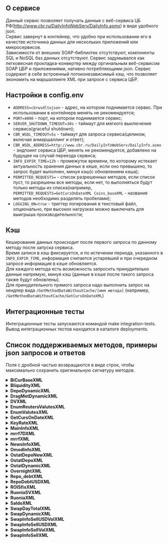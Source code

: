 ## О сервисе
Данный сервис позволяет получать данные с веб-сервиса ЦБ РФ(http://www.cbr.ru/DailyInfoWebServ/DailyInfo.asmx) в виде удобного json.  
Сервис завернут в контейнер, что удобно при использовании его в качестве источника данных для нескольких приложений или микросервисов.  
Зависимости от внешних SOAP-библиотек отсутствуют, компоненты SQL и NoSQL баз данных отсутствуют. Сервис задумывался как легковесная прокладка-конвертер между оргинальным веб-сервисом SOAP ЦБР и приложениями, нативно потребляющими json.
Сервис содержит в себе встроенный потоконезависимый кэш, что позволяет экономить на маршаллинге XML при запросе с сервиса ЦБР. 

## Настройки в config.env
  * `ADDRESS=cbrwsdltojson` - адрес, на котором поднимается сервис. При использовании в  контейнере менять не рекомендуется;  
  * `PORT=4000` - порт, на котором поднимается сервис;  
  * `SERVER_SHUTDOWN_TIMEOUT=30s` - таймаут для мягкого выключения сервиса(graceful shutdown);  
  * `CBR_WSDL_TIMEOUT=5s` - таймаут для запроса сервиса(целиком, включая анмаршаллинг и ответ);  
  * `CBR_WSDL_ADDRESS=http://www.cbr.ru/DailyInfoWebServ/DailyInfo.asmx` - эндпоинт сервиса ЦБР, менять не рекомендуется, добавлено на будущее на случай переезда сервиса;  
  * `INFO_EXPIR_TIME=12h` - промежуток времени, по которому истекает актуальность хранения данных в кеше, если оно превышено, то запрос будет выполнен, минуя кэш(с обновлением кэша);   
  * `PERMITTED_REQUESTS=` - список разрешенных методов, если список пуст, то разрешены все методы, если нет, то выполняться будут только методы из списка(например, `PERMITTED_REQUESTS=GetCursOnDateXML Coins_baseXML` - названия методов необходимо разделять пробелами);  
  * `LOGGING_ON=true` - триггер логирования в текстовый файл, опционально, при высоких нагрузках можно выключать для выигрыша производительности;  

## Кэш
Кеширование данных происходит после первого запроса по данному методу после запуска сервиса.  
Время записи в кэш фиксируется, и по истечении периода, указанного в `INFO_EXPIR_TIME`, информация считается устаревшей и при очередном запросе информация в кэше обновляется.  
Для каждого метода есть возможность запросить принудительно данные напрямую, минуя кэш (данные в кэше после такого запроса также будут обновлены).  
Для принудительного прямого запроса надо выполнить запрос на хендлер вида `/GetMethodDataWithoutCache/[имя метода]` (например,  `/GetMethodDataWithoutCache/GetCursOnDateXML`)  

## Интеграционные тесты  
Интеграционные тесты запускаются командой make integration-tests. Вывод интеграционных тестов находится в каталоге deployments.  

## Список поддерживаемых методов, примеры json запросов и ответов
Поля с дробной частью возвращаются в виде строк, чтобы максимально сохранить оригинальную сигнатуру методов.  
  
   <details><summary><b>BiCurBaseXML</b></summary>
    <ul>
        <li>request: {"FromDate":"2023-06-22","ToDate":"2023-06-23"}</li>
        <li>response: {"BCB":[{"D0":"2023-06-22T00:00:00+03:00","VAL":"87.736315"},{"D0":"2023-06-23T00:00:00+03:00","VAL":"87.358585"}]}</li>
    </ul>
   </details>
   <details><summary><b>BliquidityXML</b></summary>
    <ul>
        <li>request: {"FromDate":"2023-06-22","ToDate":"2023-06-23"}</li>
        <li>response: {"BL":[{"DT":"2023-06-23T00:00:00+03:00","StrLiDef":"-1022.50","claims":"1533.70","actionBasedRepoFX":"1378.40","actionBasedSecureLoans":"0.00","standingFacilitiesRepoFX":"0.00","standingFacilitiesSecureLoans":"155.30","liabilities":"-2890.20","depositAuctionBased":"-1828.30","depositStandingFacilities":"-1061.90","CBRbonds":"0.00","netCBRclaims":"334.10"},{"DT":"2023-06-22T00:00:00+03:00","StrLiDef":"-980.70","claims":"1558.80","actionBasedRepoFX":"1378.40","actionBasedSecureLoans":"0.00","standingFacilitiesRepoFX":"0.00","standingFacilitiesSecureLoans":"180.40","liabilities":"-2873.00","depositAuctionBased":"-1828.30","depositStandingFacilities":"-1044.60","CBRbonds":"0.00","netCBRclaims":"333.40"}]}</li>
    </ul>
   </details>
   <details><summary><b>DepoDynamicXML</b></summary>
    <ul>
        <li>request: {"FromDate":"2023-06-22","ToDate":"2023-06-23"}</li>
        <li>response: {"Depo":[{"DateDepo":"2023-06-22T00:00:00+03:00","Overnight":"6.50"},{"DateDepo":"2023-06-23T00:00:00+03:00","Overnight":"6.50"}]}</li>
    </ul>
   </details>
   <details><summary><b>DragMetDynamicXML</b></summary>
    <ul>
        <li>request: {"FromDate":"2023-06-22","ToDate":"2023-06-23"}</li>
        <li>response: {"DrgMet":[{"DateMet":"2023-06-22T00:00:00+03:00","CodMet":"1","price":"5228.8000"},{"DateMet":"2023-06-22T00:00:00+03:00","CodMet":"2","price":"64.3800"},{"DateMet":"2023-06-22T00:00:00+03:00","CodMet":"3","price":"2611.0800"},{"DateMet":"2023-06-22T00:00:00+03:00","CodMet":"4","price":"3786.6100"},{"DateMet":"2023-06-23T00:00:00+03:00","CodMet":"1","price":"5176.2400"},{"DateMet":"2023-06-23T00:00:00+03:00","CodMet":"2","price":"62.0300"},{"DateMet":"2023-06-23T00:00:00+03:00","CodMet":"3","price":"2550.9600"},{"DateMet":"2023-06-23T00:00:00+03:00","CodMet":"4","price":"3610.0500"}]}</li>
    </ul>
   </details>
   <details><summary><b>DVXML</b></summary>
    <ul>
        <li>request: {"FromDate":"2023-06-22","ToDate":"2023-06-23"}</li>
        <li>response: {"DV":[{"Date":"2023-06-22T00:00:00+03:00","VOvern":"0.0000","VLomb":"9051.4000","VIDay":"281.3800","VOther":"504831.8300","Vol_Gold":"0.0000","VIDate":"2023-06-21T00:00:00+03:00"},{"Date":"2023-06-23T00:00:00+03:00","VOvern":"0.0000","VLomb":"8851.4000","VIDay":"118.5300","VOther":"480499.1600","Vol_Gold":"0.0000","VIDate":"2023-06-22T00:00:00+03:00"}]}</li>
    </ul>
   </details>
   <details><summary><b>EnumReutersValutesXML</b></summary>
    <ul>
        <li>request: - </li>
        <li>response: {"EnumRValutes":[{"num_code":8,"char_code":"ALL ","Title_ru":"Албанский лек","Title_en":"Albanian Lek"},{"num_code":12,"char_code":"DZD ","Title_ru":"Алжирский динар","Title_en":"Algerian Dinar"},{"num_code":32,"char_code":"ARS ","Title_ru":"Аргентинское песо","Title_en":"Argentine Peso"},{"num_code":44,"char_code":"BSD ","Title_ru":"Багамский доллар","Title_en":"Bahamian Dollar"},{"num_code":48,"char_code":"BHD ","Title_ru":"Бахрейнский динар","Title_en":"Bahraini Dinar"},{"num_code":50,"char_code":"BDT ","Title_ru":"Бангладешская така","Title_en":"Bangladeshi Taka"},{"num_code":52,"char_code":"BBD ","Title_ru":"Барбадосский доллар","Title_en":"Barbados Dollar"},{"num_code":60,"char_code":"BMD ","Title_ru":"Бермудский доллар","Title_en":"Bermudian Dollar"},{"num_code":64,"char_code":"BTN ","Title_ru":"Бутанский нгултрум","Title_en":"Bhutan Ngultrum"},{"num_code":68,"char_code":"BOB ","Title_ru":"Боливийский боливиано","Title_en":"Bolivian Boliviano"},{"num_code":72,"char_code":"BWP ","Title_ru":"Ботсванская пула","Title_en":"Botswana Pula"},{"num_code":84,"char_code":"BZD ","Title_ru":"Белизский доллар","Title_en":"Belize Dollar"},{"num_code":90,"char_code":"SBD ","Title_ru":"Доллар Соломоновых Островов","Title_en":"Solomon Is. Dollar"},{"num_code":96,"char_code":"BND ","Title_ru":"Брунейский доллар","Title_en":"Brunei Dollar"},{"num_code":108,"char_code":"BIF ","Title_ru":"Бурундийский франк","Title_en":"Burundi Franc"},{"num_code":116,"char_code":"KHR ","Title_ru":"Камбоджийский риель","Title_en":"Cambodia Riel"},{"num_code":132,"char_code":"CVE ","Title_ru":"Эскудо Кабо-Верде","Title_en":"Cabo Verde Escudo"},{"num_code":144,"char_code":"LKR ","Title_ru":"Шри-Ланкийская рупия","Title_en":"Sri Lanka Rupee"},{"num_code":152,"char_code":"CLP ","Title_ru":"Чилийское песо","Title_en":"Chilean Peso"},{"num_code":170,"char_code":"COP ","Title_ru":"Колумбийское песо","Title_en":"Colombian Peso"},{"num_code":174,"char_code":"KMF ","Title_ru":"Коморский франк","Title_en":"Comorian Franc"},{"num_code":188,"char_code":"CRC ","Title_ru":"Костариканский колон","Title_en":"Costa Rican Colon"},{"num_code":191,"char_code":"HRK ","Title_ru":"Хорватская куна","Title_en":"Croatian Kuna"},{"num_code":192,"char_code":"CUP ","Title_ru":"Кубинское песо","Title_en":"Cuban Peso"},{"num_code":214,"char_code":"DOP ","Title_ru":"Доминиканское песо","Title_en":"Dominican Peso"},{"num_code":222,"char_code":"SVC ","Title_ru":"Сальвадорский колон","Title_en":"El Salvador Colon"},{"num_code":230,"char_code":"ETB ","Title_ru":"Эфиопский быр","Title_en":"Ethiopian Birr"},{"num_code":232,"char_code":"ERN ","Title_ru":"Эритрейская накфа","Title_en":"Eritrea Nakfa"},{"num_code":238,"char_code":"FKP ","Title_ru":"Фунт Фолклендских островов","Title_en":"Falkland Islands Pound"},{"num_code":242,"char_code":"FJD ","Title_ru":"Доллар Фиджи","Title_en":"Fiji Dollar"},{"num_code":262,"char_code":"DJF ","Title_ru":"Франк Джибути","Title_en":"Djibouti Franc"},{"num_code":270,"char_code":"GMD ","Title_ru":"Гамбийский даласи","Title_en":"Gambian Dalasi"},{"num_code":292,"char_code":"GIP ","Title_ru":"Гибралтарский фунт","Title_en":"Gibraltar Pound"},{"num_code":320,"char_code":"GTQ ","Title_ru":"Гватемальский кетсаль","Title_en":"Guatemala Quetzal"},{"num_code":324,"char_code":"GNF ","Title_ru":"Гвинейский франк","Title_en":"Guinea Franc"},{"num_code":328,"char_code":"GYD ","Title_ru":"Гайанский доллар","Title_en":"Guyana Dollar"},{"num_code":332,"char_code":"HTG ","Title_ru":"Гаитский гурд","Title_en":"Haiti Gourde"},{"num_code":340,"char_code":"HNL ","Title_ru":"Гондурасская лемпира","Title_en":"Honduras Lempira"},{"num_code":344,"char_code":"HKD ","Title_ru":"Гонконгский доллар","Title_en":"Hong Kong Dollar"},{"num_code":352,"char_code":"ISK ","Title_ru":"Исландская крона","Title_en":"Iceland Krona"},{"num_code":360,"char_code":"IDR ","Title_ru":"Индонезийская рупия","Title_en":"Indonesian Rupiah"},{"num_code":364,"char_code":"IRR ","Title_ru":"Иранский риал","Title_en":"Iranian Rial"},{"num_code":368,"char_code":"IQD ","Title_ru":"Иракский динар","Title_en":"Iraqi Dinar"},{"num_code":376,"char_code":"ILS ","Title_ru":"Новый израильский шекель","Title_en":"New Israeli Sheqel"},{"num_code":388,"char_code":"JMD ","Title_ru":"Ямайский доллар","Title_en":"Jamaican Dollar"},{"num_code":400,"char_code":"JOD ","Title_ru":"Иорданский динар","Title_en":"Jordanian Dinar"},{"num_code":404,"char_code":"KES ","Title_ru":"Кенийский шиллинг","Title_en":"Kenyan Shilling"},{"num_code":408,"char_code":"KPW ","Title_ru":"Северокорейская вона","Title_en":"North Korean Won"},{"num_code":414,"char_code":"KWD ","Title_ru":"Кувейтский динар","Title_en":"Kuwaiti Dinar"},{"num_code":418,"char_code":"LAK ","Title_ru":"Лаосский кип","Title_en":"Lao Kip"},{"num_code":422,"char_code":"LBP ","Title_ru":"Ливанский фунт","Title_en":"Lebanese Pound"},{"num_code":430,"char_code":"LRD ","Title_ru":"Либерийский доллар","Title_en":"Liberian Dollar"},{"num_code":434,"char_code":"LYD ","Title_ru":"Ливийский динар","Title_en":"Libyan Dinar"},{"num_code":446,"char_code":"MOP ","Title_ru":"Патака Макао","Title_en":"Macao Pataca"},{"num_code":454,"char_code":"MWK ","Title_ru":"Малавийская квача","Title_en":"Malawi Kwacha"},{"num_code":458,"char_code":"MYR ","Title_ru":"Малайзийский ринггит","Title_en":"Malaysian Ringgit"},{"num_code":462,"char_code":"MVR ","Title_ru":"Мальдивская руфия","Title_en":"Maldives Rufiyaa"},{"num_code":478,"char_code":"MRO ","Title_ru":"Мавританская угия","Title_en":"Mauritania Ouguiya"},{"num_code":480,"char_code":"MUR ","Title_ru":"Маврикийская рупия","Title_en":"Mauritius Rupee"},{"num_code":484,"char_code":"MXN ","Title_ru":"Мексиканское песо","Title_en":"Mexican Peso"},{"num_code":496,"char_code":"MNT ","Title_ru":"Монгольский тугрик","Title_en":"Mongolia Tugrik"},{"num_code":504,"char_code":"MAD ","Title_ru":"Марокканский дирхам","Title_en":"Moroccan Dirham"},{"num_code":512,"char_code":"OMR ","Title_ru":"Оманский риал","Title_en":"Rial Omani"},{"num_code":516,"char_code":"NAD ","Title_ru":"Доллар Намибии","Title_en":"Namibia Dollar"},{"num_code":524,"char_code":"NPR ","Title_ru":"Непальская рупия","Title_en":"Nepalese Rupee"},{"num_code":533,"char_code":"AWG ","Title_ru":"Арубанский флорин","Title_en":"Aruban Florin"},{"num_code":548,"char_code":"VUV ","Title_ru":"Вануатский вату","Title_en":"Vanuatu Vatu"},{"num_code":554,"char_code":"NZD ","Title_ru":"Новозеландский доллар","Title_en":"New Zealand Dollar"},{"num_code":558,"char_code":"NIO ","Title_ru":"Никарагуанская золотая кордоба","Title_en":"Cordoba Oro"},{"num_code":566,"char_code":"NGN ","Title_ru":"Нигерийская найра","Title_en":"Nigerian Naira"},{"num_code":586,"char_code":"PKR ","Title_ru":"Пакистанская рупия","Title_en":"Pakistan Rupee"},{"num_code":590,"char_code":"PAB ","Title_ru":"Панамский бальбоа","Title_en":"Panama Balboa"},{"num_code":598,"char_code":"PGK ","Title_ru":"Кина Папуа-Новой Гвинеи","Title_en":"Papua New Guinean Kina"},{"num_code":600,"char_code":"PYG ","Title_ru":"Парагвайский гуарани","Title_en":"Paraguay Guarani"},{"num_code":604,"char_code":"PEN ","Title_ru":"Перуанский соль","Title_en":"Peru Sol"},{"num_code":608,"char_code":"PHP ","Title_ru":"Филиппинское писо","Title_en":"Philippine Piso"},{"num_code":634,"char_code":"QAR ","Title_ru":"Катарский риал","Title_en":"Qatari Rial"},{"num_code":646,"char_code":"RWF ","Title_ru":"Франк Руанды","Title_en":"Rwanda Franc"},{"num_code":654,"char_code":"SHP ","Title_ru":"Фунт Св. Елены","Title_en":"St Helena Pound"},{"num_code":678,"char_code":"STD ","Title_ru":"Добра Сан-Томе и Принсипи","Title_en":"Sao Tome \u0026 Principe Dobra"},{"num_code":682,"char_code":"SAR ","Title_ru":"Саудовский риял","Title_en":"Saudi Riyal"},{"num_code":690,"char_code":"SCR ","Title_ru":"Сейшельская рупия","Title_en":"Seychelles Rupee"},{"num_code":694,"char_code":"SLL ","Title_ru":"Сьерра-Леонский леоне","Title_en":"Sierra Leone Leone"},{"num_code":704,"char_code":"VND ","Title_ru":"Вьетнамский донг","Title_en":"Vietnam Dong"},{"num_code":706,"char_code":"SOS ","Title_ru":"Сомалийский шиллинг","Title_en":"Somali Shilling"},{"num_code":748,"char_code":"SZL ","Title_ru":"Свазилендский лилангени","Title_en":"Swaziland Lilangeni"},{"num_code":760,"char_code":"SYP ","Title_ru":"Сирийский фунт","Title_en":"Syrian Pound"},{"num_code":764,"char_code":"THB ","Title_ru":"Таиландский бат","Title_en":"Thai Baht"},{"num_code":776,"char_code":"TOP ","Title_ru":"Паанга Королевства Тонга","Title_en":"Tonga Pa'anga"},{"num_code":780,"char_code":"TTD ","Title_ru":"Доллар Тринидада и Тобаго","Title_en":"Trinidad and Tobago Dollar"},{"num_code":784,"char_code":"AED ","Title_ru":"Дирхам ОАЭ","Title_en":"UAE Dirham"},{"num_code":788,"char_code":"TND ","Title_ru":"Тунисский динар","Title_en":"Tunisian Dinar"},{"num_code":800,"char_code":"UGX ","Title_ru":"Угандийский шиллинг","Title_en":"Uganda Shilling"},{"num_code":807,"char_code":"MKD ","Title_ru":"Денар Республики Македония","Title_en":"Macedonian Denar"},{"num_code":818,"char_code":"EGP ","Title_ru":"Египетский фунт","Title_en":"Egyptian Pound"},{"num_code":834,"char_code":"TZS ","Title_ru":"Танзанийский шиллинг","Title_en":"Tanzanian Shilling"},{"num_code":858,"char_code":"UYU ","Title_ru":"Уругвайское песо","Title_en":"Peso Uruguayo"},{"num_code":886,"char_code":"YER ","Title_ru":"Йеменский риал","Title_en":"Yemeni Rial"},{"num_code":901,"char_code":"TWD ","Title_ru":"Новый тайваньский доллар","Title_en":"New Taiwan Dollar"},{"num_code":928,"char_code":"VES ","Title_ru":"Венесуэльский боливар cоберано","Title_en":"Venezuela Bolivar Soberano"},{"num_code":929,"char_code":"MRU ","Title_ru":"Мавританская угия","Title_en":"Mauritania Ouguiya"},{"num_code":930,"char_code":"STN ","Title_ru":"Добра Сан-Томе и Принсипи","Title_en":"Sao Tome \u0026 Principe Dobra"},{"num_code":936,"char_code":"GHS ","Title_ru":"Ганский седи","Title_en":"Ghana Cedi"},{"num_code":937,"char_code":"VEF ","Title_ru":"Венесуэльский боливар","Title_en":"Venezuela Bolivar"},{"num_code":938,"char_code":"SDG ","Title_ru":"Суданский фунт","Title_en":"Sudanese Pound"},{"num_code":941,"char_code":"RSD ","Title_ru":"Сербский динар","Title_en":"Serbian Dinar"},{"num_code":943,"char_code":"MZN ","Title_ru":"Мозамбикский метикал","Title_en":"Mozambique Metical"},{"num_code":950,"char_code":"XAF ","Title_ru":"Франк КФА ВЕАС","Title_en":"CFA Franc BEAC"},{"num_code":951,"char_code":"XCD ","Title_ru":"Восточно - карибский доллар","Title_en":"East Caribbean Dollar"},{"num_code":952,"char_code":"XOF ","Title_ru":"Франк КФА ВСЕАО","Title_en":"CFA Franc BCEAO"},{"num_code":967,"char_code":"ZMW ","Title_ru":"Замбийская квача","Title_en":"Zambian Kwacha"},{"num_code":968,"char_code":"SRD ","Title_ru":"Суринамский доллар","Title_en":"Surinam Dollar"},{"num_code":969,"char_code":"MGA ","Title_ru":"Малагасийский ариари","Title_en":"Malagasy Ariary"},{"num_code":971,"char_code":"AFN ","Title_ru":"Афганский афгани","Title_en":"Afghan Afghani"},{"num_code":973,"char_code":"AOA ","Title_ru":"Ангольская кванза","Title_en":"Angolan Kwanza"},{"num_code":976,"char_code":"CDF ","Title_ru":"Конголезский франк","Title_en":"Congolese Franc"},{"num_code":977,"char_code":"BAM ","Title_ru":"Конвертируемая марка","Title_en":"Convertible Mark"},{"num_code":981,"char_code":"GEL ","Title_ru":"Грузинский лари","Title_en":"Georgian Lari"}]}</li>
    </ul>
   </details>
    <details><summary><b>EnumValutesXML</b></summary>
    <ul>
        <li>request: {"Seld":false}</li>
        <li>response: {"EnumValutes":[{"Vcode":"R01010","Vname":"Австралийский доллар","VEngname":"Australian Dollar","Vnom":1,"VcommonCode":"R01010","VnumCode":36,"VcharCode":"AUD"},{"Vcode":"R01015","Vname":"Австрийский шиллинг","VEngname":"Austrian Shilling","Vnom":1000,"VcommonCode":"R01015","VnumCode":40,"VcharCode":"ATS"},{"Vcode":"R01020A","Vname":"Азербайджанский манат","VEngname":"Azerbaijan Manat","Vnom":1,"VcommonCode":"R01020","VnumCode":944,"VcharCode":"AZN"},{"Vcode":"R01035","Vname":"Фунт стерлингов Соединенного королевства","VEngname":"British Pound Sterling","Vnom":1,"VcommonCode":"R01035","VnumCode":826,"VcharCode":"GBP"},{"Vcode":"R01040F","Vname":"Ангольская новая кванза","VEngname":"Angolan new Kwanza","Vnom":100000,"VcommonCode":"R01040","VnumCode":24,"VcharCode":"AON"},{"Vcode":"R01060","Vname":"Армянский драм","VEngname":"Armenia Dram","Vnom":1000,"VcommonCode":"R01060","VnumCode":51,"VcharCode":"AMD"},{"Vcode":"R01090B","Vname":"Белорусский рубль","VEngname":"Belarussian Ruble","Vnom":1,"VcommonCode":"R01090","VnumCode":933,"VcharCode":"BYN"},{"Vcode":"R01095","Vname":"Бельгийский франк","VEngname":"Belgium Franc","Vnom":1000,"VcommonCode":"R01095","VnumCode":56,"VcharCode":"BEF"},{"Vcode":"R01100","Vname":"Болгарский лев","VEngname":"Bulgarian lev","Vnom":1,"VcommonCode":"R01100","VnumCode":975,"VcharCode":"BGN"},{"Vcode":"R01115","Vname":"Бразильский реал","VEngname":"Brazil Real","Vnom":1,"VcommonCode":"R01115","VnumCode":986,"VcharCode":"BRL"},{"Vcode":"R01135","Vname":"Венгерский форинт","VEngname":"Hungarian Forint","Vnom":100,"VcommonCode":"R01135","VnumCode":348,"VcharCode":"HUF"},{"Vcode":"R01150","Vname":"Вьетнамский донг","VEngname":"Vietnam Dong","Vnom":10000,"VcommonCode":"R01150","VnumCode":704,"VcharCode":"VND"},{"Vcode":"R01200","Vname":"Гонконгский доллар","VEngname":"Hong Kong Dollar","Vnom":10,"VcommonCode":"R01200","VnumCode":344,"VcharCode":"HKD"},{"Vcode":"R01205","Vname":"Греческая драхма","VEngname":"Greek Drachma","Vnom":10000,"VcommonCode":"R01205","VnumCode":300,"VcharCode":"GRD"},{"Vcode":"R01210","Vname":"Грузинский лари","VEngname":"Georgia Lari","Vnom":1,"VcommonCode":"R01210","VnumCode":981,"VcharCode":"GEL"},{"Vcode":"R01215","Vname":"Датская крона","VEngname":"Danish Krone","Vnom":10,"VcommonCode":"R01215","VnumCode":208,"VcharCode":"DKK"},{"Vcode":"R01230","Vname":"Дирхам ОАЭ","VEngname":"UAE Dirham","Vnom":10,"VcommonCode":"R01230","VnumCode":784,"VcharCode":"AED"},{"Vcode":"R01235","Vname":"Доллар США","VEngname":"US Dollar","Vnom":1,"VcommonCode":"R01235","VnumCode":840,"VcharCode":"USD"},{"Vcode":"R01239","Vname":"Евро","VEngname":"Euro","Vnom":1,"VcommonCode":"R01239","VnumCode":978,"VcharCode":"EUR"},{"Vcode":"R01240","Vname":"Египетский фунт","VEngname":"Egyptian Pound","Vnom":10,"VcommonCode":"R01240","VnumCode":818,"VcharCode":"EGP"},{"Vcode":"R01270","Vname":"Индийская рупия","VEngname":"Indian Rupee","Vnom":100,"VcommonCode":"R01270","VnumCode":356,"VcharCode":"INR"},{"Vcode":"R01280","Vname":"Индонезийская рупия","VEngname":"Indonesian Rupiah","Vnom":10000,"VcommonCode":"R01280","VnumCode":360,"VcharCode":"IDR"},{"Vcode":"R01305","Vname":"Ирландский фунт","VEngname":"Irish Pound","Vnom":100,"VcommonCode":"R01305","VnumCode":372,"VcharCode":"IEP"},{"Vcode":"R01310","Vname":"Исландская крона","VEngname":"Iceland Krona","Vnom":10000,"VcommonCode":"R01310","VnumCode":352,"VcharCode":"ISK"},{"Vcode":"R01315","Vname":"Испанская песета","VEngname":"Spanish Peseta","Vnom":10000,"VcommonCode":"R01315","VnumCode":724,"VcharCode":"ESP"},{"Vcode":"R01325","Vname":"Итальянская лира","VEngname":"Italian Lira","Vnom":100000,"VcommonCode":"R01325","VnumCode":380,"VcharCode":"ITL"},{"Vcode":"R01335","Vname":"Казахстанский тенге","VEngname":"Kazakhstan Tenge","Vnom":100,"VcommonCode":"R01335","VnumCode":398,"VcharCode":"KZT"},{"Vcode":"R01350","Vname":"Канадский доллар","VEngname":"Canadian Dollar","Vnom":1,"VcommonCode":"R01350","VnumCode":124,"VcharCode":"CAD"},{"Vcode":"R01355","Vname":"Катарский риал","VEngname":"Qatari Riyal","Vnom":10,"VcommonCode":"R01355","VnumCode":634,"VcharCode":"QAR"},{"Vcode":"R01370","Vname":"Киргизский сом","VEngname":"Kyrgyzstan Som","Vnom":100,"VcommonCode":"R01370","VnumCode":417,"VcharCode":"KGS"},{"Vcode":"R01375","Vname":"Китайский юань","VEngname":"China Yuan","Vnom":10,"VcommonCode":"R01375","VnumCode":156,"VcharCode":"CNY"},{"Vcode":"R01390","Vname":"Кувейтский динар","VEngname":"Kuwaiti Dinar","Vnom":10,"VcommonCode":"R01390","VnumCode":414,"VcharCode":"KWD"},{"Vcode":"R01405","Vname":"Латвийский лат","VEngname":"Latvian Lat","Vnom":1,"VcommonCode":"R01405","VnumCode":428,"VcharCode":"LVL"},{"Vcode":"R01420","Vname":"Ливанский фунт","VEngname":"Lebanese Pound","Vnom":100000,"VcommonCode":"R01420","VnumCode":422,"VcharCode":"LBP"},{"Vcode":"R01435","Vname":"Литовский лит","VEngname":"Lithuanian Lita","Vnom":1,"VcommonCode":"R01435","VnumCode":440,"VcharCode":"LTL"},{"Vcode":"R01436","Vname":"Литовский талон","VEngname":"Lithuanian talon","Vnom":1,"VcommonCode":"R01435","VnumCode":0,"VcharCode":""},{"Vcode":"R01500","Vname":"Молдавский лей","VEngname":"Moldova Lei","Vnom":10,"VcommonCode":"R01500","VnumCode":498,"VcharCode":"MDL"},{"Vcode":"R01510","Vname":"Немецкая марка","VEngname":"Deutsche Mark","Vnom":1,"VcommonCode":"R01510","VnumCode":276,"VcharCode":"DEM"},{"Vcode":"R01510A","Vname":"Немецкая марка","VEngname":"Deutsche Mark","Vnom":100,"VcommonCode":"R01510","VnumCode":280,"VcharCode":"DEM"},{"Vcode":"R01523","Vname":"Нидерландский гульден","VEngname":"Netherlands Gulden","Vnom":100,"VcommonCode":"R01523","VnumCode":528,"VcharCode":"NLG"},{"Vcode":"R01530","Vname":"Новозеландский доллар","VEngname":"New Zealand Dollar","Vnom":1,"VcommonCode":"R01530","VnumCode":554,"VcharCode":"NZD"},{"Vcode":"R01535","Vname":"Норвежская крона","VEngname":"Norwegian Krone","Vnom":10,"VcommonCode":"R01535","VnumCode":578,"VcharCode":"NOK"},{"Vcode":"R01565","Vname":"Польский злотый","VEngname":"Polish Zloty","Vnom":1,"VcommonCode":"R01565","VnumCode":985,"VcharCode":"PLN"},{"Vcode":"R01570","Vname":"Португальский эскудо","VEngname":"Portuguese Escudo","Vnom":10000,"VcommonCode":"R01570","VnumCode":620,"VcharCode":"PTE"},{"Vcode":"R01585","Vname":"Румынский лей","VEngname":"Romanian Leu","Vnom":10000,"VcommonCode":"R01585","VnumCode":642,"VcharCode":"ROL"},{"Vcode":"R01585F","Vname":"Румынский лей","VEngname":"Romanian Leu","Vnom":10,"VcommonCode":"R01585","VnumCode":946,"VcharCode":"RON"},{"Vcode":"R01589","Vname":"СДР (специальные права заимствования)","VEngname":"SDR","Vnom":1,"VcommonCode":"R01589","VnumCode":960,"VcharCode":"XDR"},{"Vcode":"R01625","Vname":"Сингапурский доллар","VEngname":"Singapore Dollar","Vnom":1,"VcommonCode":"R01625","VnumCode":702,"VcharCode":"SGD"},{"Vcode":"R01665A","Vname":"Суринамский доллар","VEngname":"Surinam Dollar","Vnom":1,"VcommonCode":"R01665","VnumCode":968,"VcharCode":"SRD"},{"Vcode":"R01670","Vname":"Таджикский сомони","VEngname":"Tajikistan Ruble","Vnom":10,"VcommonCode":"R01670","VnumCode":972,"VcharCode":"TJS"},{"Vcode":"R01675","Vname":"Таиландский бат","VEngname":"Thai Baht","Vnom":100,"VcommonCode":"R01675","VnumCode":764,"VcharCode":"THB"},{"Vcode":"R01700J","Vname":"Турецкая лира","VEngname":"Turkish Lira","Vnom":1,"VcommonCode":"R01700","VnumCode":949,"VcharCode":"TRY"},{"Vcode":"R01710","Vname":"Туркменский манат","VEngname":"Turkmenistan Manat","Vnom":10000,"VcommonCode":"R01710","VnumCode":795,"VcharCode":"TMM"},{"Vcode":"R01710A","Vname":"Новый туркменский манат","VEngname":"New Turkmenistan Manat","Vnom":1,"VcommonCode":"R01710","VnumCode":934,"VcharCode":"TMT"},{"Vcode":"R01717","Vname":"Узбекский сум","VEngname":"Uzbekistan Sum","Vnom":1000,"VcommonCode":"R01717","VnumCode":860,"VcharCode":"UZS"},{"Vcode":"R01720","Vname":"Украинская гривна","VEngname":"Ukrainian Hryvnia","Vnom":10,"VcommonCode":"R01720","VnumCode":980,"VcharCode":"UAH"},{"Vcode":"R01720A","Vname":"Украинский карбованец","VEngname":"Ukrainian Hryvnia","Vnom":1,"VcommonCode":"R01720","VnumCode":0,"VcharCode":""},{"Vcode":"R01740","Vname":"Финляндская марка","VEngname":"Finnish Marka","Vnom":100,"VcommonCode":"R01740","VnumCode":246,"VcharCode":"FIM"},{"Vcode":"R01750","Vname":"Французский франк","VEngname":"French Franc","Vnom":1000,"VcommonCode":"R01750","VnumCode":250,"VcharCode":"FRF"},{"Vcode":"R01760","Vname":"Чешская крона","VEngname":"Czech Koruna","Vnom":10,"VcommonCode":"R01760","VnumCode":203,"VcharCode":"CZK"},{"Vcode":"R01770","Vname":"Шведская крона","VEngname":"Swedish Krona","Vnom":10,"VcommonCode":"R01770","VnumCode":752,"VcharCode":"SEK"},{"Vcode":"R01775","Vname":"Швейцарский франк","VEngname":"Swiss Franc","Vnom":1,"VcommonCode":"R01775","VnumCode":756,"VcharCode":"CHF"},{"Vcode":"R01790","Vname":"ЭКЮ","VEngname":"ECU","Vnom":1,"VcommonCode":"R01790","VnumCode":954,"VcharCode":"XEU"},{"Vcode":"R01795","Vname":"Эстонская крона","VEngname":"Estonian Kroon","Vnom":10,"VcommonCode":"R01795","VnumCode":233,"VcharCode":"EEK"},{"Vcode":"R01805","Vname":"Югославский новый динар","VEngname":"Yugoslavian Dinar","Vnom":1,"VcommonCode":"R01804","VnumCode":890,"VcharCode":"YUN"},{"Vcode":"R01805F","Vname":"Сербский динар","VEngname":"Serbian Dinar","Vnom":100,"VcommonCode":"R01804","VnumCode":941,"VcharCode":"RSD"},{"Vcode":"R01810","Vname":"Южноафриканский рэнд","VEngname":"S.African Rand","Vnom":10,"VcommonCode":"R01810","VnumCode":710,"VcharCode":"ZAR"},{"Vcode":"R01815","Vname":"Вон Республики Корея","VEngname":"South Korean Won","Vnom":1000,"VcommonCode":"R01815","VnumCode":410,"VcharCode":"KRW"},{"Vcode":"R01820","Vname":"Японская иена","VEngname":"Japanese Yen","Vnom":100,"VcommonCode":"R01820","VnumCode":392,"VcharCode":"JPY"}]}</li>
    </ul>
   </details>
   <details><summary><b>GetCursOnDateXML</b></summary>
    <ul>
        <li>request: {"OnDate":"2023-06-22"} </li>
        <li>response: {"OnDate":"20230622","ValuteCursOnDate":[{"Vname":"Австралийский доллар","Vnom":1,"Vcurs":"57.1445","Vcode":"36","VchCode":"AUD"},{"Vname":"Азербайджанский манат","Vnom":1,"Vcurs":"49.5569","Vcode":"944","VchCode":"AZN"},{"Vname":"Фунт стерлингов Соединенного королевства","Vnom":1,"Vcurs":"107.2882","Vcode":"826","VchCode":"GBP"},{"Vname":"Армянский драм","Vnom":100,"Vcurs":"21.8165","Vcode":"51","VchCode":"AMD"},{"Vname":"Белорусский рубль","Vnom":1,"Vcurs":"28.2073","Vcode":"933","VchCode":"BYN"},{"Vname":"Болгарский лев","Vnom":1,"Vcurs":"47.0941","Vcode":"975","VchCode":"BGN"},{"Vname":"Бразильский реал","Vnom":1,"Vcurs":"17.5781","Vcode":"986","VchCode":"BRL"},{"Vname":"Венгерский форинт","Vnom":100,"Vcurs":"24.7799","Vcode":"348","VchCode":"HUF"},{"Vname":"Вьетнамский донг","Vnom":10000,"Vcurs":"35.5067","Vcode":"704","VchCode":"VND"},{"Vname":"Гонконгский доллар","Vnom":1,"Vcurs":"10.7815","Vcode":"344","VchCode":"HKD"},{"Vname":"Грузинский лари","Vnom":1,"Vcurs":"32.1995","Vcode":"981","VchCode":"GEL"},{"Vname":"Датская крона","Vnom":1,"Vcurs":"12.3649","Vcode":"208","VchCode":"DKK"},{"Vname":"Дирхам ОАЭ","Vnom":1,"Vcurs":"22.9368","Vcode":"784","VchCode":"AED"},{"Vname":"Доллар США","Vnom":1,"Vcurs":"84.2467","Vcode":"840","VchCode":"USD"},{"Vname":"Евро","Vnom":1,"Vcurs":"92.0014","Vcode":"978","VchCode":"EUR"},{"Vname":"Египетский фунт","Vnom":10,"Vcurs":"27.2655","Vcode":"818","VchCode":"EGP"},{"Vname":"Индийская рупия","Vnom":10,"Vcurs":"10.2348","Vcode":"356","VchCode":"INR"},{"Vname":"Индонезийская рупия","Vnom":10000,"Vcurs":"56.0151","Vcode":"360","VchCode":"IDR"},{"Vname":"Казахстанский тенге","Vnom":100,"Vcurs":"18.7925","Vcode":"398","VchCode":"KZT"},{"Vname":"Канадский доллар","Vnom":1,"Vcurs":"63.6256","Vcode":"124","VchCode":"CAD"},{"Vname":"Катарский риал","Vnom":1,"Vcurs":"23.1447","Vcode":"634","VchCode":"QAR"},{"Vname":"Киргизский сом","Vnom":100,"Vcurs":"96.4979","Vcode":"417","VchCode":"KGS"},{"Vname":"Китайский юань","Vnom":1,"Vcurs":"11.7059","Vcode":"156","VchCode":"CNY"},{"Vname":"Молдавский лей","Vnom":10,"Vcurs":"46.8829","Vcode":"498","VchCode":"MDL"},{"Vname":"Новозеландский доллар","Vnom":1,"Vcurs":"51.9718","Vcode":"554","VchCode":"NZD"},{"Vname":"Норвежская крона","Vnom":10,"Vcurs":"78.2300","Vcode":"578","VchCode":"NOK"},{"Vname":"Польский злотый","Vnom":1,"Vcurs":"20.7137","Vcode":"985","VchCode":"PLN"},{"Vname":"Румынский лей","Vnom":1,"Vcurs":"18.5431","Vcode":"946","VchCode":"RON"},{"Vname":"СДР (специальные права заимствования)","Vnom":1,"Vcurs":"112.7305","Vcode":"960","VchCode":"XDR"},{"Vname":"Сингапурский доллар","Vnom":1,"Vcurs":"62.6929","Vcode":"702","VchCode":"SGD"},{"Vname":"Таджикский сомони","Vnom":10,"Vcurs":"77.1942","Vcode":"972","VchCode":"TJS"},{"Vname":"Таиландский бат","Vnom":10,"Vcurs":"24.1945","Vcode":"764","VchCode":"THB"},{"Vname":"Турецкая лира","Vnom":10,"Vcurs":"35.7005","Vcode":"949","VchCode":"TRY"},{"Vname":"Новый туркменский манат","Vnom":1,"Vcurs":"24.0705","Vcode":"934","VchCode":"TMT"},{"Vname":"Узбекский сум","Vnom":10000,"Vcurs":"73.3218","Vcode":"860","VchCode":"UZS"},{"Vname":"Украинская гривна","Vnom":10,"Vcurs":"22.8114","Vcode":"980","VchCode":"UAH"},{"Vname":"Чешская крона","Vnom":10,"Vcurs":"38.7965","Vcode":"203","VchCode":"CZK"},{"Vname":"Шведская крона","Vnom":10,"Vcurs":"78.0040","Vcode":"752","VchCode":"SEK"},{"Vname":"Швейцарский франк","Vnom":1,"Vcurs":"93.7429","Vcode":"756","VchCode":"CHF"},{"Vname":"Сербский динар","Vnom":100,"Vcurs":"78.4473","Vcode":"941","VchCode":"RSD"},{"Vname":"Южноафриканский рэнд","Vnom":10,"Vcurs":"45.9696","Vcode":"710","VchCode":"ZAR"},{"Vname":"Вон Республики Корея","Vnom":1000,"Vcurs":"65.2064","Vcode":"410","VchCode":"KRW"},{"Vname":"Японская иена","Vnom":100,"Vcurs":"59.4963","Vcode":"392","VchCode":"JPY"}]}</li>
    </ul>
   </details>
   <details><summary><b>KeyRateXML</b></summary>
    <ul>
        <li>request: {"FromDate":"2023-06-22","ToDate":"2023-06-23"}</li>
        <li>response: {"KR":[{"DT":"2023-06-23T00:00:00+03:00","Rate":"7.50"},{"DT":"2023-06-22T00:00:00+03:00","Rate":"7.50"}]}</li>
    </ul>
   </details>
    <details><summary><b>MainInfoXML</b></summary>
    <ul>
        <li>request: -</li>
        <li>response: {"keyRate":{"Title":"Ключевая ставка","Date":"24.07.2023","keyRate":"8.50"},"Inflation":{"Title":"Инфляция","Date":"01.06.2023","Inflation":"3.25"},"stavka_ref":{"Title":"Ставка рефинансирования","Date":"24.07.2023","stavka_ref":"8.50"},"GoldBaks":{"Title":"Международные резервы","Date":"28.07.2023","GoldBaks":594}}</li>
    </ul>
   </details>
   <details><summary><b>mrrf7DXML</b></summary>
    <ul>
        <li>request: {"FromDate":"2023-06-15","ToDate":"2023-06-23"}</li>
        <li>response: {"mr":[{"D0":"2023-06-16T00:00:00+03:00","val":"587.50"},{"D0":"2023-06-23T00:00:00+03:00","val":"586.90"}]}</li>
    </ul>
   </details>
   <details><summary><b>mrrfXML</b></summary>
    <ul>
        <li>request: {"FromDate":"2023-05-01","ToDate":"2023-06-23"}</li>
        <li>response: {"mr":[{"D0":"2023-05-01T00:00:00+03:00","p1":"595787.00","p2":"447187.00","p3":"418628.00","p4":"23559.00","p5":"5000.00","p6":"148599.00"},{"D0":"2023-06-01T00:00:00+03:00","p1":"584175.00","p2":"438344.00","p3":"410313.00","p4":"23127.00","p5":"4903.00","p6":"145832.00"}]}</li>
    </ul>
   </details>
   <details><summary><b>NewsInfoXML</b></summary>
    <ul>
        <li>request: {"FromDate":"2023-06-22","ToDate":"2023-06-23"}</li>
        <li>response: {"News":[{"Doc_id":35498,"DocDate":"2023-06-22T19:10:00.07+03:00","Title":"О развитии банковского сектора Российской Федерации в мае 2023 года","Url":"/analytics/bank_sector/develop/#a_48876"},{"Doc_id":35495,"DocDate":"2023-06-22T09:35:00+03:00","Title":"Указание Банка России от 10.01.2023 № 6356-У","Url":"/Queries/UniDbQuery/File/90134/2803"}]}</li>
    </ul>
   </details>
   <details><summary><b>OmodInfoXML</b></summary>
    <ul>
        <li>request: -</li>
        <li>response: {"Date":"05.03.2018","DirectRepo":{"Time":"10:00","debt":"0","rate":"0","minrate1D":"7.5","minrate7D":"7.5"},"RevRepo":{"Time":"10:00","debt":"0","rate":"4.97","sum_debt":"0"},"OBR":{"Time":"10:00","debt":"0","rate":"3.55"},"Deposit":"0","Credit":"0","VolNom":"6741.11","TotalFixRepoVol":"3132.2","FixRepoDate":"02.03.2018","FixRepo1D":{"debt":"3130.1","rate":"8.5"},"FixRepo7D":{"debt":"0","rate":"8.5"},"FixRepo1Y":{"rate":"8.5"}}</li>
    </ul>
   </details>
   <details><summary><b>OstatDepoNewXML</b></summary>
    <ul>
        <li>request: {"FromDate":"2023-06-22","ToDate":"2023-06-23"}</li>
        <li>response: {"odn":[{"DT":"2023-06-22T00:00:00+03:00","TOTAL":"2872966.59","AUC_1W":"1828340.00","OV_P":"1044626.59"},{"DT":"2023-06-23T00:00:00+03:00","TOTAL":"2890199.16","AUC_1W":"1828340.00","OV_P":"1061859.16"}]}</li>
    </ul>
   </details>
   <details><summary><b>OstatDepoXML</b></summary>
    <ul>
        <li>request: {"FromDate":"2022-12-29","ToDate":"2022-12-30"}</li>
        <li>response: {"odr":[{"D0":"2022-12-29T00:00:00+03:00","D1_7":"1747362.67","D8_30":"2515151.15","total":"4262513.81"},{"D0":"2022-12-30T00:00:00+03:00","D1_7":"1387715.38","D8_30":"2515151.15","total":"3897866.53"}]}</li>
    </ul>
   </details>
   <details><summary><b>OstatDynamicXML</b></summary>
    <ul>
        <li>request: {"FromDate":"2023-06-22","ToDate":"2023-06-23"}</li>
        <li>response: {"Ostat":[{"DateOst":"2023-06-22T00:00:00+03:00","InRuss":"3756300.00","InMoscow":"3528600.00"},{"DateOst":"2023-06-23T00:00:00+03:00","InRuss":"3688300.00","InMoscow":"3441000.00"}]}</li>
    </ul>
   </details>
   <details><summary><b>OvernightXML</b></summary>
    <ul>
        <li>request: {"FromDate":"2023-07-22","ToDate":"2023-08-16"}</li>
        <li>response: {"OB":[{"date":"2023-07-24T00:00:00+03:00","stavka":"9.50"},{"date":"2023-08-15T00:00:00+03:00","stavka":"13.00"}]}</li>
    </ul>
   </details>
   <details><summary><b>Repo_debtXML</b></summary>
    <ul>
        <li>request: {"FromDate":"2023-06-22","ToDate":"2023-06-23"}</li>
        <li>response: {"RD":[{"Date":"2023-06-22T00:00:00+03:00","debt":"1378387.6","debt_auc":"1378387.6","debt_fix":"0.0"},{"Date":"2023-06-23T00:00:00+03:00","debt":"1378379.7","debt_auc":"1378379.7","debt_fix":"0.0"}]}</li>
    </ul>
   </details>
   <details><summary><b>RepoDebtUSDXML</b></summary>
    <ul>
        <li>request: {"FromDate":"2023-06-22","ToDate":"2023-06-23"}</li>
        <li>response: {"rd":[{"D0":"2023-06-22T00:00:00+03:00","TP":0},{"D0":"2023-06-22T00:00:00+03:00","TP":1},{"D0":"2023-06-23T00:00:00+03:00","TP":0},{"D0":"2023-06-23T00:00:00+03:00","TP":1}]}</li>
    </ul>
   </details>
   <details><summary><b>ROISfixXML</b></summary>
    <ul>
        <li>request: {"FromDate":"2022-02-27","ToDate":"2022-03-02"}</li>
        <li>response: {"rf":[{"D0":"2022-02-28T00:00:00+03:00","R1W":"17.83","R2W":"18.00","R1M":"20.65","R2M":"21.96","R3M":"23.23","R6M":"24.52"},{"D0":"2022-03-01T00:00:00+03:00","R1W":"19.85","R2W":"19.91","R1M":"22.63","R2M":"23.79","R3M":"24.49","R6M":"25.71"}]}</li>
    </ul>
   </details>
   <details><summary><b>RuoniaSVXML</b></summary>
    <ul>
        <li>request: {"FromDate":"2023-06-22","ToDate":"2023-06-23"}</li>
        <li>response: {"ra":[{"DT":"2023-06-22T00:00:00+03:00","RUONIA_Index":"2.65003371140540","RUONIA_AVG_1M":"7.33031817626889","RUONIA_AVG_3M":"7.28023580262342","RUONIA_AVG_6M":"7.34479164787354"},{"DT":"2023-06-23T00:00:00+03:00","RUONIA_Index":"2.65055282759819","RUONIA_AVG_1M":"7.32512579295002","RUONIA_AVG_3M":"7.27890778428907","RUONIA_AVG_6M":"7.34359578515310"}]}</li>
    </ul>
   </details>
   <details><summary><b>RuoniaXML</b></summary>
    <ul>
        <li>request: {"FromDate":"2023-06-22","ToDate":"2023-06-23"}</li>
        <li>response: {"ro":[{"D0":"2023-06-22T00:00:00+03:00","ruo":"7.1500","vol":"367.9500","DateUpdate":"2023-06-23T14:09:39.6+03:00"},{"D0":"2023-06-23T00:00:00+03:00","ruo":"7.1300","vol":"388.4500","DateUpdate":"2023-06-26T14:08:26.15+03:00"}]}</li>
    </ul>
   </details>
   <details><summary><b>SaldoXML</b></summary>
    <ul>
        <li>request: {"FromDate":"2023-06-22","ToDate":"2023-06-23"}</li>
        <li>response: {"So":[{"Dt":"2023-06-22T00:00:00+03:00","DEADLINEBS":"1044.60"},{"Dt":"2023-06-23T00:00:00+03:00","DEADLINEBS":"1061.30"}]}</li>
    </ul>
   </details>
   <details><summary><b>SwapDayTotalXML</b></summary>
    <ul>
        <li>request: {"FromDate":"2022-02-25","ToDate":"2022-02-28"}</li>
        <li>response: {"SDT":[{"DT":"2022-02-28T00:00:00+03:00","Swap":"0.0"},{"DT":"2022-02-25T00:00:00+03:00","Swap":"24120.4"}]}</li>
    </ul>
   </details>
   <details><summary><b>SwapDynamicXML</b></summary>
    <ul>
        <li>request: {"FromDate":"2022-02-25","ToDate":"2022-02-28"}</li>
        <li>response: {"Swap":[{"DateBuy":"2022-02-25T00:00:00+03:00","DateSell":"2022-02-28T00:00:00+03:00","BaseRate":"96.8252","SD":"0.0882","TIR":"10.5000","Stavka":"-0.576000","Currency":1},{"DateBuy":"2022-02-25T00:00:00+03:00","DateSell":"2022-02-28T00:00:00+03:00","BaseRate":"87.1154","SD":"0.0748","TIR":"10.5000","Stavka":"0.050000","Currency":0}]}</li>
    </ul>
   </details>
   <details><summary><b>SwapInfoSellUSDVolXML</b></summary>
    <ul>
        <li>request: {"FromDate":"2022-02-24","ToDate":"2022-02-28"}</li>
        <li>response: {"SSUV":[{"DT":"2022-02-25T00:00:00+03:00","TODTOMrubvol":"435577.0","TODTOMusdvol":"5000.0","TOMSPTrubvol":"128974.3","TOMSPTusdvol":"1480.5"},{"DT":"2022-02-24T00:00:00+03:00","TODTOMrubvol":"403236.5","TODTOMusdvol":"5000.0","TOMSPTrubvol":"32299.2","TOMSPTusdvol":"400.5"}]}</li>
    </ul>
   </details>
   <details><summary><b>SwapInfoSellUSDXML</b></summary>
    <ul>
        <li>request: {"FromDate":"2022-02-25","ToDate":"2022-02-28"}</li>
        <li>response: {"SSU":[{"DateBuy":"2022-02-25T00:00:00+03:00","DateSell":"2022-02-28T00:00:00+03:00","DateSPOT":"2022-03-01T00:00:00+03:00","Type":1,"BaseRate":"87.115400","SD":"0.016500","TIR":"8.5000","Stavka":"1.5500","limit":"2.0000"},{"DateBuy":"2022-02-25T00:00:00+03:00","DateSell":"2022-02-25T00:00:00+03:00","DateSPOT":"2022-02-28T00:00:00+03:00","Type":0,"BaseRate":"87.115400","SD":"0.049600","TIR":"8.5000","Stavka":"1.5500","limit":"5.0000"}]}</li>
    </ul>
   </details>
   <details><summary><b>SwapInfoSellVolXML</b></summary>
    <ul>
        <li>request: {"FromDate":"2023-05-05","ToDate":"2023-05-10"}</li>
        <li>response: {"SSUV":[{"DT":"2023-05-10T00:00:00+03:00","Currency":2,"type":0,"VOL_FC":"1113.5","VOL_RUB":"12512.6"},{"DT":"2023-05-05T00:00:00+03:00","Currency":2,"type":0,"VOL_FC":"4583.7","VOL_RUB":"51606.0"}]}</li>
    </ul>
   </details>
   <details><summary><b>SwapInfoSellXML</b></summary>
    <ul>
        <li>request: {"FromDate":"2023-06-20","ToDate":"2023-06-21"}</li>
        <li>response: {"SSU":[{"Currency":2,"DateBuy":"2023-06-21T00:00:00+03:00","DateSell":"2023-06-21T00:00:00+03:00","DateSPOT":"2023-06-26T00:00:00+03:00","Type":0,"BaseRate":"11.764246","SD":"0.003375","TIR":"6.5000","Stavka":"4.3440","limit":"10.0000"},{"Currency":2,"DateBuy":"2023-06-20T00:00:00+03:00","DateSell":"2023-06-20T00:00:00+03:00","DateSPOT":"2023-06-21T00:00:00+03:00","Type":0,"BaseRate":"11.730496","SD":"0.000626","TIR":"6.5000","Stavka":"4.4890","limit":"10.0000"}]}</li>
    </ul>
   </details>